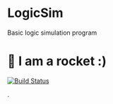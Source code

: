 # LogicSim
Basic logic simulation program
# :rocket: I am a rocket :)

[![Build Status](https://austincepalia.visualstudio.com/LogicSim/_apis/build/status/LogicSim-.NET%20Desktop-CI?branchName=master)](https://austincepalia.visualstudio.com/LogicSim/_build/latest?definitionId=1&branchName=master)

.
